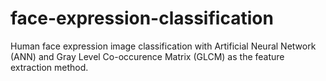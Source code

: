 # face-expression-classification
Human face expression image classification with Artificial Neural Network (ANN) and Gray Level Co-occurence Matrix (GLCM) as the feature extraction method.

